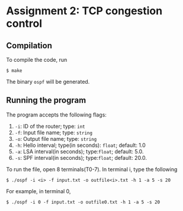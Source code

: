 <!-- 
Name: Anirudh S
Roll no: CS17B003
-->

# Assignment 2: TCP congestion control

## Compilation
To compile the code, run
```
$ make
```
The binary `ospf` will be generated.

## Running the program
The program accepts the following flags:
1. `-i`: ID of the router; type: `int`
2. `-f`: Input file name; type: `string`
3. `-o`: Output file name; type: `string`
4. `-h`: Hello interval; type(in seconds): `float`; default: 1.0
5. `-a`: LSA interval(in seconds); type:`float`; default: 5.0.
6. `-s`: SPF interval(in seconds); type:`float`; default: 20.0.

To run the file, open 8 terminals(T0-7). In terminal i, type the following
```
$ ./ospf -i <i> -f input.txt -o outfile<i>.txt -h 1 -a 5 -s 20
```

For example, in terminal 0,
```
$ ./ospf -i 0 -f input.txt -o outfile0.txt -h 1 -a 5 -s 20
```